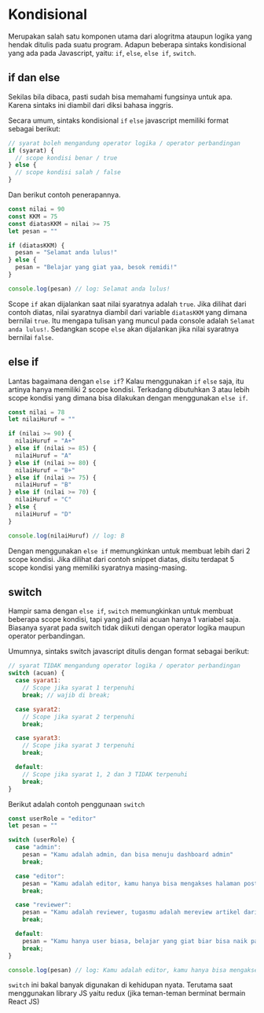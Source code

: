 # Kondisional

Merupakan salah satu komponen utama dari alogritma ataupun logika yang hendak ditulis pada suatu program. Adapun beberapa sintaks kondisional yang ada pada Javascript, yaitu: `if`, `else`, `else if`, `switch`.


## if dan else
Sekilas bila dibaca, pasti sudah bisa memahami fungsinya untuk apa. Karena sintaks ini diambil dari diksi bahasa inggris. 

Secara umum, sintaks kondisional `if` `else` javascript memiliki format sebagai berikut:

```javascript
// syarat boleh mengandung operator logika / operator perbandingan
if (syarat) {
  // scope kondisi benar / true
} else {
  // scope kondisi salah / false
}
```

Dan berikut contoh penerapannya.

```javascript
const nilai = 90
const KKM = 75
const diatasKKM = nilai >= 75
let pesan = ""

if (diatasKKM) {
  pesan = "Selamat anda lulus!"
} else {
  pesan = "Belajar yang giat yaa, besok remidi!"
}

console.log(pesan) // log: Selamat anda lulus!
```

Scope `if` akan dijalankan saat nilai syaratnya adalah `true`. Jika dilihat dari contoh diatas, nilai syaratnya diambil dari variable `diatasKKM` yang dimana bernilai `true`. Itu mengapa tulisan yang muncul pada console adalah `Selamat anda lulus!`. Sedangkan scope `else` akan dijalankan jika nilai syaratnya bernilai `false`. 

## else if
Lantas bagaimana dengan `else if`? Kalau menggunakan `if` `else` saja, itu artinya hanya memiliki 2 scope kondisi. Terkadang dibutuhkan 3 atau lebih scope kondisi yang dimana bisa dilakukan dengan menggunakan `else if`.

```javascript
const nilai = 78
let nilaiHuruf = ""

if (nilai >= 90) {
  nilaiHuruf = "A+"
} else if (nilai >= 85) {
  nilaiHuruf = "A"
} else if (nilai >= 80) {
  nilaiHuruf = "B+"
} else if (nilai >= 75) {
  nilaiHuruf = "B"
} else if (nilai >= 70) {
  nilaiHuruf = "C"
} else {
  nilaiHuruf = "D"
}

console.log(nilaiHuruf) // log: B
```

Dengan menggunakan `else if` memungkinkan untuk membuat lebih dari 2 scope kondisi. Jika dilihat dari contoh snippet diatas, disitu terdapat 5 scope kondisi yang memiliki syaratnya masing-masing.


## switch
Hampir sama dengan `else if`, `switch` memungkinkan untuk membuat beberapa scope kondisi, tapi yang jadi nilai acuan hanya 1 variabel saja. Biasanya syarat pada switch tidak diikuti dengan operator logika maupun operator perbandingan.


Umumnya, sintaks switch javascript ditulis dengan format sebagai berikut:

```javascript
// syarat TIDAK mengandung operator logika / operator perbandingan
switch (acuan) {
  case syarat1:
    // Scope jika syarat 1 terpenuhi
    break; // wajib di break;

  case syarat2:
    // Scope jika syarat 2 terpenuhi
    break;

  case syarat3:
    // Scope jika syarat 3 terpenuhi
    break;

  default:
    // Scope jika syarat 1, 2 dan 3 TIDAK terpenuhi
    break;
}
```

Berikut adalah contoh penggunaan `switch`

```javascript
const userRole = "editor"
let pesan = ""

switch (userRole) {
  case "admin":
    pesan = "Kamu adalah admin, dan bisa menuju dashboard admin"
    break;

  case "editor":
    pesan = "Kamu adalah editor, kamu hanya bisa mengakses halaman post saja"
    break;

  case "reviewer":
    pesan = "Kamu adalah reviewer, tugasmu adalah mereview artikel dari editor"
    break;

  default:
    pesan = "Kamu hanya user biasa, belajar yang giat biar bisa naik pangkat"
    break;
}

console.log(pesan) // log: Kamu adalah editor, kamu hanya bisa mengakses halaman post saja
```

`switch` ini bakal banyak digunakan di kehidupan nyata. Terutama saat menggunakan library JS yaitu redux (jika teman-teman berminat bermain React JS)
